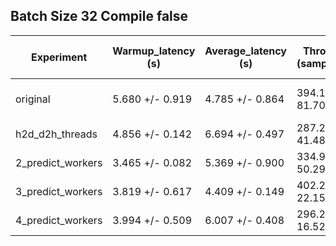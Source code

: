 ## Batch Size 32 Compile false

| Experiment | Warmup_latency (s) | Average_latency (s) | Throughput (samples/sec) | GPU Utilization (%) |
| ---------- | ------------------ | ------------------- | ------------------------ | ------------------- |
| original | 5.680 +/- 0.919 | 4.785 +/- 0.864 | 394.178 +/- 81.705 | 38.515 +/- 11.152 |
| h2d_d2h_threads | 4.856 +/- 0.142 | 6.694 +/- 0.497 | 287.201 +/- 41.480 | 27.028 +/- 4.773 |
| 2_predict_workers | 3.465 +/- 0.082 | 5.369 +/- 0.900 | 334.981 +/- 50.292 | 31.635 +/- 4.492 |
| 3_predict_workers | 3.819 +/- 0.617 | 4.409 +/- 0.149 | 402.236 +/- 22.151 | 35.893 +/- 0.877 |
| 4_predict_workers | 3.994 +/- 0.509 | 6.007 +/- 0.408 | 296.260 +/- 16.524 | 25.751 +/- 1.810 |
